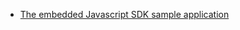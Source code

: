 * [The embedded Javascript SDK sample application](https://github.com/okta/okta-auth-js/tree/master/samples/generated/express-embedded-auth-with-sdk)
